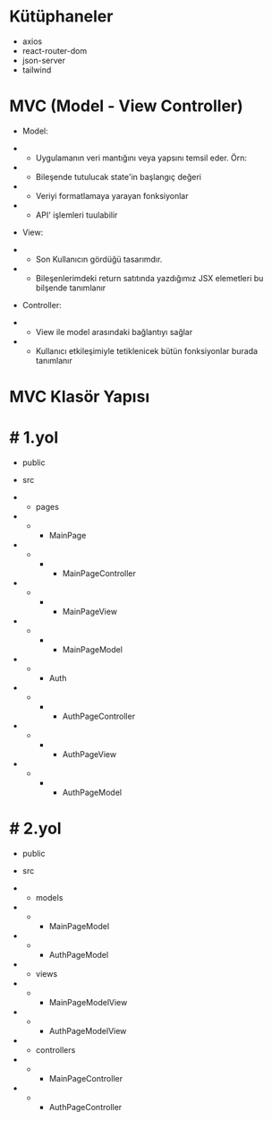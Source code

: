 # Kütüphaneler

- axios
- react-router-dom
- json-server
- tailwind

# MVC (Model - View Controller)

- Model:

* - Uygulamanın veri mantığını veya yapsını temsil eder. Örn:
* - Bileşende tutulucak state'in başlangıç değeri
* - Veriyi formatlamaya yarayan fonksiyonlar
* - API' işlemleri tuulabilir

- View:

* - Son Kullanıcın gördüğü tasarımdır.
* - Bileşenlerimdeki return satıtında yazdığımız JSX elemetleri bu bilşende tanımlanır

- Controller:

* - View ile model arasındaki bağlantıyı sağlar
* - Kullanıcı etkileşimiyle tetiklenicek bütün fonksiyonlar burada tanımlanır

# MVC Klasör Yapısı

# # 1.yol

- public
- src
- - pages

- - - MainPage
- - - - MainPageController
- - - - MainPageView
- - - - MainPageModel

- - - Auth
- - - - AuthPageController
- - - - AuthPageView
- - - - AuthPageModel

# # 2.yol

- public
- src

- - models
- - - MainPageModel
- - - AuthPageModel

- - views
- - - MainPageModelView
- - - AuthPageModelView

- - controllers
- - - MainPageController
- - - AuthPageController